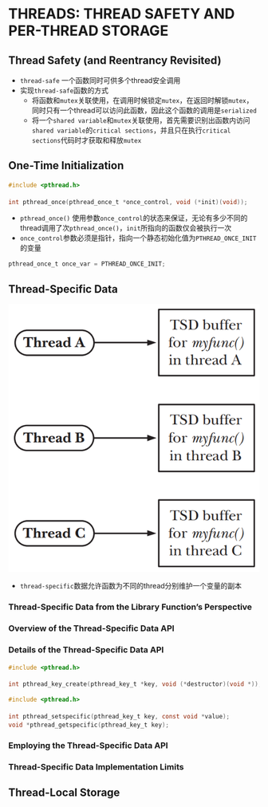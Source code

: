 # THREADS: THREAD SAFETY AND PER-THREAD STORAGE

## Thread Safety (and Reentrancy Revisited)
- `thread-safe` 一个函数同时可供多个thread安全调用
- 实现`thread-safe`函数的方式
    - 将函数和`mutex`关联使用，在调用时候锁定`mutex`，在返回时解锁`mutex`，同时只有一个thread可以访问此函数，因此这个函数的调用是`serialized`
    - 将一个`shared variable`和`mutex`关联使用，首先需要识别出函数内访问`shared variable`的`critical sections`，并且只在执行`critical sections`代码时才获取和释放`mutex`

## One-Time Initialization
```c
#include <pthread.h>

int pthread_once(pthread_once_t *once_control, void (*init)(void));
```
- `pthread_once()` 使用参数`once_control`的状态来保证，无论有多少不同的thread调用了次`pthread_once()`，`init`所指向的函数仅会被执行一次
- `once_control`参数必须是指针，指向一个静态初始化值为`PTHREAD_ONCE_INIT`的变量
```c
pthread_once_t once_var = PTHREAD_ONCE_INIT;
```

## Thread-Specific Data
![31-1.png](./img/31-1.png)
- `thread-specific`数据允许函数为不同的thread分别维护一个变量的副本

### Thread-Specific Data from the Library Function’s Perspective

### Overview of the Thread-Specific Data API

### Details of the Thread-Specific Data API
```c
#include <pthread.h>

int pthread_key_create(pthread_key_t *key, void (*destructor)(void *));
```

```c
#include <pthread.h>

int pthread_setspecific(pthread_key_t key, const void *value);
void *pthread_getspecific(pthread_key_t key);
```
### Employing the Thread-Specific Data API

### Thread-Specific Data Implementation Limits

## Thread-Local Storage
